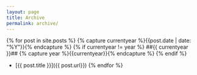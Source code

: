 ```yaml
---
layout: page
title: Archive
permalink: archive/
---
```


{% for post in site.posts %}
	{% capture currentyear %}{{post.date | date: "%Y"}}{% endcapture %}
{% if currentyear != year %}
##{{ currentyear }}##
    {% capture year %}{{currentyear}}{% endcapture %} 
  {% endif %}
  * [{{ post.title }}]({{ post.url}})
{% endfor %}